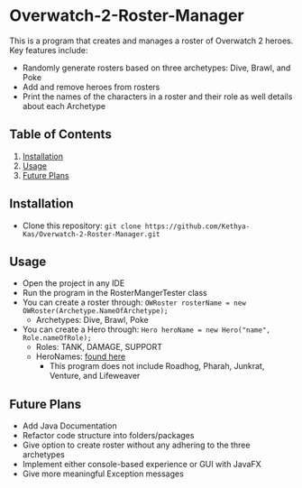 # Overwatch-2-Roster-Manager

This is a program that creates and manages a roster of Overwatch 2 heroes. Key features include:

- Randomly generate rosters based on three archetypes: Dive, Brawl, and Poke
- Add and remove heroes from rosters
- Print the names of the characters in a roster and their role as well details about each Archetype

## Table of Contents

1. [Installation](#installation)
2. [Usage](#usage)
3. [Future Plans](#future_plans)

<a name="installation"></a>

## Installation

- Clone this repository: `git clone https://github.com/Kethya-Kas/Overwatch-2-Roster-Manager.git`

<a name="usage"></a>

## Usage

- Open the project in any IDE
- Run the program in the RosterMangerTester class
- You can create a roster through: `OWRoster rosterName = new OWRoster(Archetype.NameOfArchetype);`
  - Archetypes: Dive, Brawl, Poke
- You can create a Hero through: `Hero heroName = new Hero("name", Role.nameOfRole);`
  - Roles: TANK, DAMAGE, SUPPORT
  - HeroNames: [found here](https://overwatch.blizzard.com/en-us/heroes/)
    - This program does not include Roadhog, Pharah, Junkrat, Venture, and Lifeweaver

<a name="#future_plans"></a>

## Future Plans

- Add Java Documentation
- Refactor code structure into folders/packages
- Give option to create roster without any adhering to the three archetypes
- Implement either console-based experience or GUI with JavaFX
- Give more meaningful Exception messages
